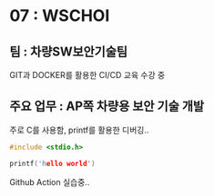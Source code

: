 # 07 : WSCHOI
## 팀 : 차량SW보안기술팀
GIT과 DOCKER를 활용한 CI/CD 교육 수강 중

## 주요 업무 : AP쪽 차량용 보안 기술 개발
주로 C를 사용함, printf를 활용한 디버깅.. 

```c
#include <stdio.h>

printf('hello world')
```

Github Action 실습중..
